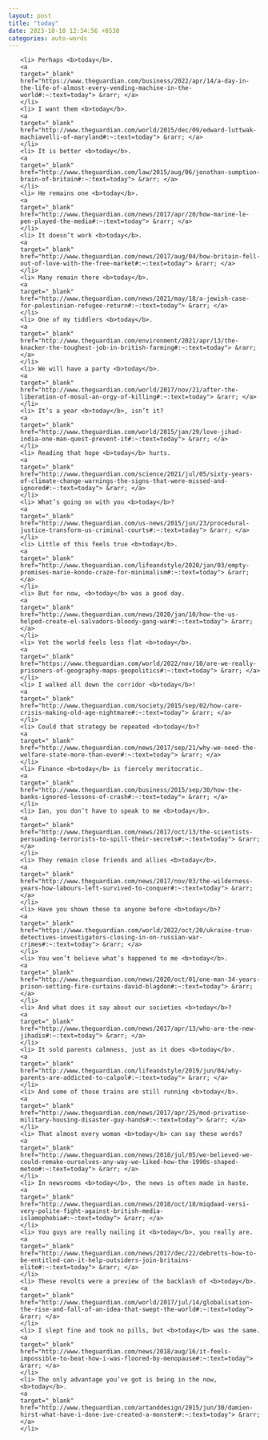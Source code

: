 ```yaml
---
layout: post
title: "today"
date: 2023-10-10 12:34:56 +0530
categories: auto-words
---
```

<ol>

    <li> Perhaps <b>today</b>.
    <a 
    target="_blank" 
    href="https://www.theguardian.com/business/2022/apr/14/a-day-in-the-life-of-almost-every-vending-machine-in-the-world#:~:text=today"> &rarr; </a>
    </li>
    <li> I want them <b>today</b>.
    <a 
    target="_blank" 
    href="http://www.theguardian.com/world/2015/dec/09/edward-luttwak-machiavelli-of-maryland#:~:text=today"> &rarr; </a>
    </li>
    <li> It is better <b>today</b>.
    <a 
    target="_blank" 
    href="http://www.theguardian.com/law/2015/aug/06/jonathan-sumption-brain-of-britain#:~:text=today"> &rarr; </a>
    </li>
    <li> He remains one <b>today</b>.
    <a 
    target="_blank" 
    href="http://www.theguardian.com/news/2017/apr/20/how-marine-le-pen-played-the-media#:~:text=today"> &rarr; </a>
    </li>
    <li> It doesn’t work <b>today</b>.
    <a 
    target="_blank" 
    href="http://www.theguardian.com/news/2017/aug/04/how-britain-fell-out-of-love-with-the-free-market#:~:text=today"> &rarr; </a>
    </li>
    <li> Many remain there <b>today</b>.
    <a 
    target="_blank" 
    href="http://www.theguardian.com/news/2021/may/18/a-jewish-case-for-palestinian-refugee-return#:~:text=today"> &rarr; </a>
    </li>
    <li> One of my tiddlers <b>today</b>.
    <a 
    target="_blank" 
    href="http://www.theguardian.com/environment/2021/apr/13/the-knacker-the-toughest-job-in-british-farming#:~:text=today"> &rarr; </a>
    </li>
    <li> We will have a party <b>today</b>.
    <a 
    target="_blank" 
    href="http://www.theguardian.com/world/2017/nov/21/after-the-liberation-of-mosul-an-orgy-of-killing#:~:text=today"> &rarr; </a>
    </li>
    <li> It’s a year <b>today</b>, isn’t it?
    <a 
    target="_blank" 
    href="http://www.theguardian.com/world/2015/jan/29/love-jihad-india-one-man-quest-prevent-it#:~:text=today"> &rarr; </a>
    </li>
    <li> Reading that hope <b>today</b> hurts.
    <a 
    target="_blank" 
    href="http://www.theguardian.com/science/2021/jul/05/sixty-years-of-climate-change-warnings-the-signs-that-were-missed-and-ignored#:~:text=today"> &rarr; </a>
    </li>
    <li> What’s going on with you <b>today</b>?
    <a 
    target="_blank" 
    href="http://www.theguardian.com/us-news/2015/jun/23/procedural-justice-transform-us-criminal-courts#:~:text=today"> &rarr; </a>
    </li>
    <li> Little of this feels true <b>today</b>.
    <a 
    target="_blank" 
    href="http://www.theguardian.com/lifeandstyle/2020/jan/03/empty-promises-marie-kondo-craze-for-minimalism#:~:text=today"> &rarr; </a>
    </li>
    <li> But for now, <b>today</b> was a good day.
    <a 
    target="_blank" 
    href="http://www.theguardian.com/news/2020/jan/10/how-the-us-helped-create-el-salvadors-bloody-gang-war#:~:text=today"> &rarr; </a>
    </li>
    <li> Yet the world feels less flat <b>today</b>.
    <a 
    target="_blank" 
    href="https://www.theguardian.com/world/2022/nov/10/are-we-really-prisoners-of-geography-maps-geopolitics#:~:text=today"> &rarr; </a>
    </li>
    <li> I walked all down the corridor <b>today</b>!
    <a 
    target="_blank" 
    href="http://www.theguardian.com/society/2015/sep/02/how-care-crisis-making-old-age-nightmare#:~:text=today"> &rarr; </a>
    </li>
    <li> Could that strategy be repeated <b>today</b>?
    <a 
    target="_blank" 
    href="http://www.theguardian.com/news/2017/sep/21/why-we-need-the-welfare-state-more-than-ever#:~:text=today"> &rarr; </a>
    </li>
    <li> Finance <b>today</b> is fiercely meritocratic.
    <a 
    target="_blank" 
    href="http://www.theguardian.com/business/2015/sep/30/how-the-banks-ignored-lessons-of-crash#:~:text=today"> &rarr; </a>
    </li>
    <li> Ian, you don’t have to speak to me <b>today</b>.
    <a 
    target="_blank" 
    href="http://www.theguardian.com/news/2017/oct/13/the-scientists-persuading-terrorists-to-spill-their-secrets#:~:text=today"> &rarr; </a>
    </li>
    <li> They remain close friends and allies <b>today</b>.
    <a 
    target="_blank" 
    href="http://www.theguardian.com/news/2017/nov/03/the-wilderness-years-how-labours-left-survived-to-conquer#:~:text=today"> &rarr; </a>
    </li>
    <li> Have you shown these to anyone before <b>today</b>?
    <a 
    target="_blank" 
    href="https://www.theguardian.com/world/2022/oct/20/ukraine-true-detectives-investigators-closing-in-on-russian-war-crimes#:~:text=today"> &rarr; </a>
    </li>
    <li> You won’t believe what’s happened to me <b>today</b>.
    <a 
    target="_blank" 
    href="http://www.theguardian.com/news/2020/oct/01/one-man-34-years-prison-setting-fire-curtains-david-blagdon#:~:text=today"> &rarr; </a>
    </li>
    <li> And what does it say about our societies <b>today</b>?
    <a 
    target="_blank" 
    href="http://www.theguardian.com/news/2017/apr/13/who-are-the-new-jihadis#:~:text=today"> &rarr; </a>
    </li>
    <li> It sold parents calmness, just as it does <b>today</b>.
    <a 
    target="_blank" 
    href="http://www.theguardian.com/lifeandstyle/2019/jun/04/why-parents-are-addicted-to-calpol#:~:text=today"> &rarr; </a>
    </li>
    <li> And some of those trains are still running <b>today</b>.
    <a 
    target="_blank" 
    href="http://www.theguardian.com/news/2017/apr/25/mod-privatise-military-housing-disaster-guy-hands#:~:text=today"> &rarr; </a>
    </li>
    <li> That almost every woman <b>today</b> can say these words?
    <a 
    target="_blank" 
    href="http://www.theguardian.com/news/2018/jul/05/we-believed-we-could-remake-ourselves-any-way-we-liked-how-the-1990s-shaped-metoo#:~:text=today"> &rarr; </a>
    </li>
    <li> In newsrooms <b>today</b>, the news is often made in haste.
    <a 
    target="_blank" 
    href="http://www.theguardian.com/news/2018/oct/18/miqdaad-versi-very-polite-fight-against-british-media-islamophobia#:~:text=today"> &rarr; </a>
    </li>
    <li> You guys are really nailing it <b>today</b>, you really are.
    <a 
    target="_blank" 
    href="http://www.theguardian.com/news/2017/dec/22/debretts-how-to-be-entitled-can-it-help-outsiders-join-britains-elite#:~:text=today"> &rarr; </a>
    </li>
    <li> These revolts were a preview of the backlash of <b>today</b>.
    <a 
    target="_blank" 
    href="http://www.theguardian.com/world/2017/jul/14/globalisation-the-rise-and-fall-of-an-idea-that-swept-the-world#:~:text=today"> &rarr; </a>
    </li>
    <li> I slept fine and took no pills, but <b>today</b> was the same.
    <a 
    target="_blank" 
    href="http://www.theguardian.com/news/2018/aug/16/it-feels-impossible-to-beat-how-i-was-floored-by-menopause#:~:text=today"> &rarr; </a>
    </li>
    <li> The only advantage you’ve got is being in the now, <b>today</b>.
    <a 
    target="_blank" 
    href="http://www.theguardian.com/artanddesign/2015/jun/30/damien-hirst-what-have-i-done-ive-created-a-monster#:~:text=today"> &rarr; </a>
    </li>